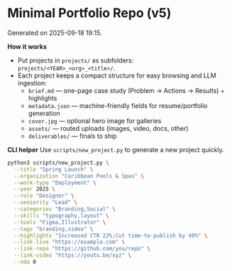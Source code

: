 # Minimal Portfolio Repo (v5)

Generated on 2025-09-18 19:15.

**How it works**
- Put projects in `projects/` as subfolders: `projects/<YEAR>_<org>_<title>/`.
- Each project keeps a compact structure for easy browsing and LLM ingestion:
  - `brief.md` — one-page case study (Problem → Actions → Results) + highlights
  - `metadata.json` — machine-friendly fields for resume/portfolio generation
  - `cover.jpg` — optional hero image for galleries
  - `assets/` — routed uploads (images, video, docs, other)
  - `deliverables/` — finals to ship

**CLI helper**
Use `scripts/new_project.py` to generate a new project quickly.

```bash
python3 scripts/new_project.py \
  --title "Spring Launch" \
  --organization "Caribbean Pools & Spas" \
  --work-type "Employment" \
  --year 2025 \
  --role "Designer" \
  --seniority "Lead" \
  --categories "Branding,Social" \
  --skills "typography,layout" \
  --tools "Figma,Illustrator" \
  --tags "branding,video" \
  --highlights "Increased CTR 22%;Cut time-to-publish by 40%" \
  --link-live "https://example.com" \
  --link-repo "https://github.com/you/repo" \
  --link-video "https://youtu.be/xyz" \
  --nda 0
```
